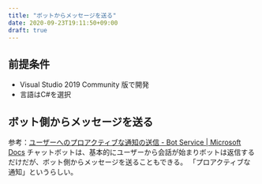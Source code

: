 ```yaml
---
title: "ボットからメッセージを送る"
date: 2020-09-23T19:11:50+09:00
draft: true
---
```


## 前提条件

* Visual Studio 2019 Community 版で開発
* 言語はC#を選択

## ボット側からメッセージを送る
参考：[ユーザーへのプロアクティブな通知の送信 - Bot Service | Microsoft Docs](https://docs.microsoft.com/ja-jp/azure/bot-service/bot-builder-howto-proactive-message?view=azure-bot-service-4.0&tabs=csharp)
チャットボットは、基本的にユーザーから会話が始まりボットは返信するだけだが、ボット側からメッセージを送ることもできる。
「プロアクティブな通知」というらしい。
